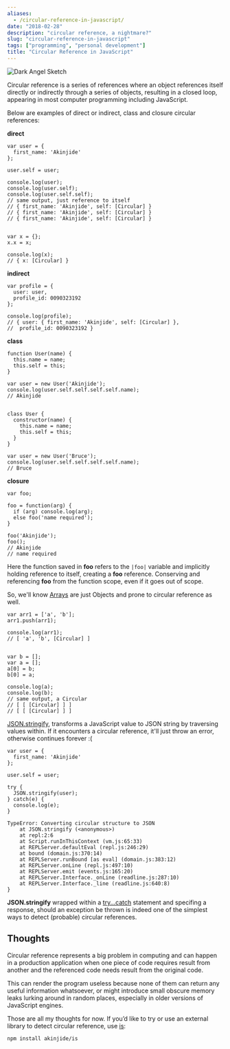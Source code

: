 ```yaml
---
aliases:
  - /circular-reference-in-javascript/
date: "2018-02-28"
description: "circular reference, a nightmare?"
slug: "circular-reference-in-javascript"
tags: ["programming", "personal development"]
title: "Circular Reference in JavaScript"
---
```



![Dark Angel Sketch][]


Circular reference is a series of references where an object references itself directly or indirectly through a series of objects, resulting in a closed loop, appearing in most computer programming including JavaScript. 

Below are examples of direct or indirect, class and closure circular references:

**direct**

```
var user = {
  first_name: 'Akinjide'
};

user.self = user;

console.log(user);
console.log(user.self);
console.log(user.self.self);
// same output, just reference to itself
// { first_name: 'Akinjide', self: [Circular] }
// { first_name: 'Akinjide', self: [Circular] }
// { first_name: 'Akinjide', self: [Circular] }


var x = {};
x.x = x;

console.log(x);
// { x: [Circular] }
```

**indirect**

```
var profile = {
  user: user,
  profile_id: 0090323192
};

console.log(profile);
// { user: { first_name: 'Akinjide', self: [Circular] },
//  profile_id: 0090323192 }
```

**class**

```
function User(name) {
  this.name = name;
  this.self = this;
}

var user = new User('Akinjide');
console.log(user.self.self.self.self.name);
// Akinjide


class User {
  constructor(name) {
    this.name = name;
    this.self = this;
  }
}

var user = new User('Bruce');
console.log(user.self.self.self.self.name);
// Bruce
```

**closure**

```
var foo;

foo = function(arg) {
  if (arg) console.log(arg);
  else foo('name required');
}

foo('Akinjide');
foo();
// Akinjide
// name required
```

Here the function saved in **foo** refers to the `|foo|` variable and implicitly holding reference to itself, creating a **foo** reference. Conserving and referencing **foo** from the function scope, even if it goes out of scope.

So, we'll know [Arrays][] are just Objects and prone to circular reference as well.

```
var arr1 = ['a', 'b'];
arr1.push(arr1);

console.log(arr1);
// [ 'a', 'b', [Circular] ]


var b = [];
var a = [];
a[0] = b;
b[0] = a;

console.log(a);
console.log(b);
// same output, a Circular
// [ [ [Circular] ] ]
// [ [ [Circular] ] ]
```

[JSON.stringify][], transforms a JavaScript value to JSON string by traversing values within. If it encounters a circular reference, it'll just throw an error, otherwise continues forever :(

```
var user = {
  first_name: 'Akinjide'
};

user.self = user;

try {
  JSON.stringify(user);
} catch(e) {
  console.log(e);
}

TypeError: Converting circular structure to JSON
    at JSON.stringify (<anonymous>)
    at repl:2:6
    at Script.runInThisContext (vm.js:65:33)
    at REPLServer.defaultEval (repl.js:246:29)
    at bound (domain.js:370:14)
    at REPLServer.runBound [as eval] (domain.js:383:12)
    at REPLServer.onLine (repl.js:497:10)
    at REPLServer.emit (events.js:165:20)
    at REPLServer.Interface._onLine (readline.js:287:10)
    at REPLServer.Interface._line (readline.js:640:8)
}
```

**JSON.stringify** wrapped within a [try...catch][] statement and specifing a response, should an exception be thrown is indeed one of the simplest ways to detect (probable) circular references.


## Thoughts

Circular reference represents a big problem in computing and can happen in a production application when one piece of code requires result from another and the referenced code needs result from the original code. 

This can render the program useless because none of them can return any useful information whatsoever, or might introduce small obscure memory leaks lurking around in random places, especially in older versions of JavaScript engines.

Those are all my thoughts for now. If you’d like to try or use an external library to detect circular reference, use [is][]:

```console
npm install akinjide/is
```

  [Dark Angel Sketch]: /static/images/2018/dark-angel-sketch.jpg "Dark Angel Sketch"
  [Arrays]: https://developer.mozilla.org/en-US/docs/Web/JavaScript/Reference/Global_Objects/Array "Array, JavaScript MDN"
  [JSON.stringify]: https://developer.mozilla.org/en-US/docs/Web/JavaScript/Reference/Global_Objects/JSON/stringify "JSON.stringify(), JavaScript MDN"
  [try...catch]: https://developer.mozilla.org/en-US/docs/Web/JavaScript/Reference/Statements/try...catch "try...catch, JavaScript MDN"
  [is]: https://github.com/akinjide/is "type checking for js."